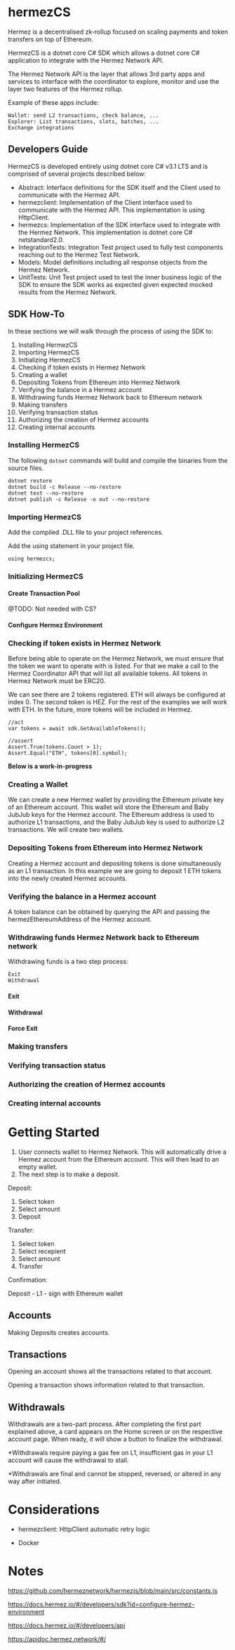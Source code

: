 # hermezCS

Hermez is a decentralised zk-rollup focused on scaling payments and token transfers on top of Ethereum. 

HermezCS is a dotnet core C# SDK which allows a dotnet core C# application to integrate with the Hermez Network API.

The Hermez Network API is the layer that allows 3rd party apps and services to interface with the coordinator to explore, monitor and use the layer two features of the Hermez rollup.

Example of these apps include:

    Wallet: send L2 transactions, check balance, ...
    Explorer: List transactions, slots, batches, ...
    Exchange integrations

## Developers Guide

HermezCS is developed entirely using dotnet core C# v3.1 LTS and is comprised of several projects described below:

- Abstract: Interface definitions for the SDK itself and the Client used to communicate with the Hermez API.
- hermezclient: Implementation of the Client interface used to communicate with the Hermez API. This implementation is using HttpClient.
- hermezcs: Implementation of the SDK interface used to integrate with the Hermez Network. This implementation is dotnet core C# netstandard2.0.
- IntegrationTests: Integration Test project used to fully test components reaching out to the Hermez Test Network.
- Models: Model definitions including all response objects from the Hermez Network.
- UnitTests: Unit Test project used to test the inner business logic of the SDK to ensure the SDK works as expected given expected mocked results from the Hermez Network.

## SDK How-To

In these sections we will walk through the process of using the SDK to:

1. Installing HermezCS
1. Importing HermezCS
1. Initializing HermezCS
1. Checking if token exists in Hermez Network
1. Creating a wallet
1. Depositing Tokens from Ethereum into Hermez Network
1. Verifying the balance in a Hermez account
1. Withdrawing funds Hermez Network back to Ethereum network
1. Making transfers
1. Verifying transaction status
1. Authorizing the creation of Hermez accounts
1. Creating internal accounts

### Installing HermezCS

The following `dotnet` commands will build and compile the binaries from the source files.

```
dotnet restore
dotnet build -c Release --no-restore
dotnet test --no-restore
dotnet publish -c Release -o out --no-restore
```

### Importing HermezCS

Add the compiled .DLL file to your project references.

Add the using statement in your project file.

```
using hermezcs;
```

### Initializing HermezCS

#### Create Transaction Pool

@TODO: Not needed with CS?

#### Configure Hermez Environment

### Checking if token exists in Hermez Network

Before being able to operate on the Hermez Network, we must ensure that the token we want to operate with is listed. For that we make a call to the Hermez Coordinator API that will list all available tokens. All tokens in Hermez Network must be ERC20.

We can see there are 2 tokens registered. ETH will always be configured at index 0. The second token is HEZ. For the rest of the examples we will work with ETH. In the future, more tokens will be included in Hermez.

```
//act
var tokens = await sdk.GetAvailableTokens();

//assert
Assert.True(tokens.Count > 1);
Assert.Equal("ETH", tokens[0].symbol);
```

**Below is a work-in-progress**

### Creating a Wallet

We can create a new Hermez wallet by providing the Ethereum private key of an Ethereum account. This wallet will store the Ethereum and Baby JubJub keys for the Hermez account. The Ethereum address is used to authorize L1 transactions, and the Baby JubJub key is used to authorize L2 transactions. We will create two wallets.

### Depositing Tokens from Ethereum into Hermez Network

Creating a Hermez account and depositing tokens is done simultaneously as an L1 transaction. In this example we are going to deposit 1 ETH tokens into the newly created Hermez accounts. 

### Verifying the balance in a Hermez account

A token balance can be obtained by querying the API and passing the hermezEthereumAddress of the Hermez account.

### Withdrawing funds Hermez Network back to Ethereum network

Withdrawing funds is a two step process:

    Exit
    Withdrawal

#### Exit

#### Withdrawal

#### Force Exit

### Making transfers

### Verifying transaction status

### Authorizing the creation of Hermez accounts

### Creating internal accounts

# Getting Started

1. User connects wallet to Hermez Network. This will automatically drive a Hermez account from the Ethereum account. This will then lead to an empty wallet.
1. The next step is to make a deposit. 

Deposit:

1. Select token
1. Select amount
1. Deposit

Transfer:

1. Select token
1. Select recepient
1. Select amount
1. Transfer

Confirmation:

Deposit - L1 - sign with Ethereum wallet

## Accounts

Making Deposits creates accounts.

## Transactions

Opening an account shows all the transactions related to that account.

Opening a transaction shows information related to that transaction.

## Withdrawals

Withdrawals are a two-part process. After completing the first part explained above, a card appears on the Home screen or on the respective account page. When ready, it will show a button to finalize the withdrawal.

*Withdrawals require paying a gas fee on L1, insufficient gas in your L1 account will cause the withdrawal to stall.

*Withdrawals are final and cannot be stopped, reversed, or altered in any way after initiated. 

# Considerations

- hermezclient: HttpClient automatic retry logic

- Docker

# Notes



https://github.com/hermeznetwork/hermezjs/blob/main/src/constants.js

https://docs.hermez.io/#/developers/sdk?id=configure-hermez-environment

https://docs.hermez.io/#/developers/api

https://apidoc.hermez.network/#/

